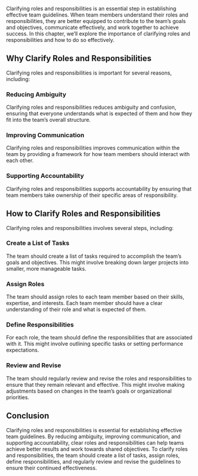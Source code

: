 

Clarifying roles and responsibilities is an essential step in establishing effective team guidelines. When team members understand their roles and responsibilities, they are better equipped to contribute to the team’s goals and objectives, communicate effectively, and work together to achieve success. In this chapter, we’ll explore the importance of clarifying roles and responsibilities and how to do so effectively.

## Why Clarify Roles and Responsibilities

Clarifying roles and responsibilities is important for several reasons, including:

### Reducing Ambiguity

Clarifying roles and responsibilities reduces ambiguity and confusion, ensuring that everyone understands what is expected of them and how they fit into the team’s overall structure.

### Improving Communication

Clarifying roles and responsibilities improves communication within the team by providing a framework for how team members should interact with each other.

### Supporting Accountability

Clarifying roles and responsibilities supports accountability by ensuring that team members take ownership of their specific areas of responsibility.

## How to Clarify Roles and Responsibilities

Clarifying roles and responsibilities involves several steps, including:

### Create a List of Tasks

The team should create a list of tasks required to accomplish the team’s goals and objectives. This might involve breaking down larger projects into smaller, more manageable tasks.

### Assign Roles

The team should assign roles to each team member based on their skills, expertise, and interests. Each team member should have a clear understanding of their role and what is expected of them.

### Define Responsibilities

For each role, the team should define the responsibilities that are associated with it. This might involve outlining specific tasks or setting performance expectations.

### Review and Revise

The team should regularly review and revise the roles and responsibilities to ensure that they remain relevant and effective. This might involve making adjustments based on changes in the team’s goals or organizational priorities.

## Conclusion

Clarifying roles and responsibilities is essential for establishing effective team guidelines. By reducing ambiguity, improving communication, and supporting accountability, clear roles and responsibilities can help teams achieve better results and work towards shared objectives. To clarify roles and responsibilities, the team should create a list of tasks, assign roles, define responsibilities, and regularly review and revise the guidelines to ensure their continued effectiveness.
